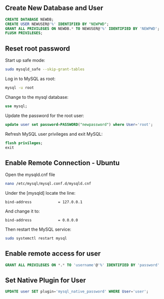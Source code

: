 ## Create New Database and User
```sql
CREATE DATABASE NEWDB;
CREATE USER NEWUSER@'%' IDENTIFIED BY "NEWPWD";
GRANT ALL PRIVILEGES ON NEWDB.* TO NEWUSER@'%' IDENTIFIED BY 'NEWPWD';
FLUSH PRIVILEGES;
```
## Reset root password
Start up safe mode:
```sh
sudo mysqld_safe --skip-grant-tables
```
Log in to MySQL as root:
```sh
mysql -u root
```
Change to the mysql database:
```sql
use mysql;
```
Update the password for the root user:
```sql
update user set password=PASSWORD("newpassword") where User='root';
```
Refresh MySQL user privileges and exit MySQL:
```sql
flush privileges;
exit
```
## Enable Remote Connection - Ubuntu
Open the mysqld.cnf file
```sh
nano /etc/mysql/mysql.conf.d/mysqld.cnf
```
Under the [mysqld] locate the line:
```
bind-address            = 127.0.0.1
```
And change it to:
```
bind-address            = 0.0.0.0
```
Then restart the MySQL service:
```sh
sudo systemctl restart mysql
```
## Enable remote access for user
```sql
GRANT ALL PRIVILEGES ON *.* TO 'username'@'%' IDENTIFIED BY 'password' WITH GRANT OPTION;
```
## Set Native Plugin for User
```sql
UPDATE user SET plugin='mysql_native_password' WHERE User='user';
```